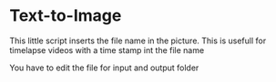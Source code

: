 # Text-to-Image
This little script inserts the file name in the picture. This is usefull for timelapse videos with a time stamp int the file name

You have to edit the file for input and output folder
